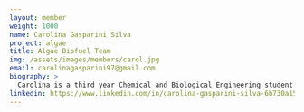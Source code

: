 ```yaml
---
layout: member
weight: 1000
name: Carolina Gasparini Silva
project: algae
title: Algae Biofuel Team
img: /assets/images/members/carol.jpg
email: carolinagasparini97@gmail.com
biography: >
  Carolina is a third year Chemical and Biological Engineering student in the University of British Columbia. She is passionate about solving real world problems. She is interested in the fields of tissue engineering and green energy, which she hopes to use as a tool to shape the world and improve it.
linkedin: https://www.linkedin.com/in/carolina-gasparini-silva-6b730a153/
---
```

